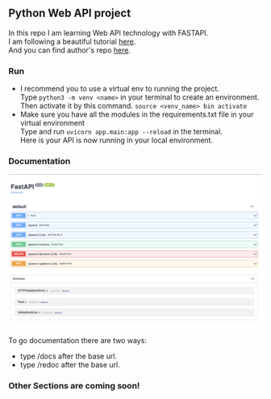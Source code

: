 ## Python Web API project

In this repo I am learning Web API technology with FASTAPI. \
I am following a beautiful tutorial [here](https://www.youtube.com/watch?v=0sOvCWFmrtA&t=8474s). \
And you can find author's repo [here](https://github.com/Sanjeev-Thiyagarajan/fastapi-course). 

### Run
- I recommend you to use a virtual env to running the project. \
Type ```python3 -m venv <name>``` in your terminal to create an environment. \
Then activate it by this command. ```source <venv_name> bin activate```
- Make sure you have all the modules in the requirements.txt file in your virtual environment \
Type and run ```uvicorn app.main:app --reload``` in the terminal. \
Here is your API is now running in your local environment.




### Documentation
![image](./api_doc.png)
To go documentation there are two ways:
- type /docs after the base url.
- type /redoc after the base url.

### Other Sections are coming soon!
